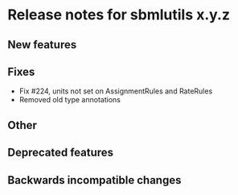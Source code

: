 # Release notes for sbmlutils x.y.z

## New features

## Fixes
- Fix #224, units not set on AssignmentRules and RateRules
- Removed old type annotations
## Other

## Deprecated features

## Backwards incompatible changes 
